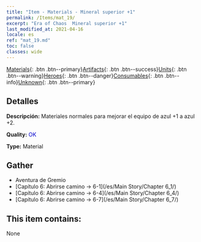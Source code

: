 ```yaml
---
title: "Item - Materials - Mineral superior +1"
permalink: /Items/mat_19/
excerpt: "Era of Chaos  Mineral superior +1"
last_modified_at: 2021-04-16
locale: es
ref: "mat_19.md"
toc: false
classes: wide
---
```

 [Materials](/es/Items/){: .btn .btn--primary}[Artifacts](/es/Items/Artifacts/){: .btn .btn--success}[Units](/es/Items/Units/){: .btn .btn--warning}[Heroes](/es/Items/Heroes/){: .btn .btn--danger}[Consumables](/es/Items/Consumables/){: .btn .btn--info}[Unknown](/es/Items/Unknown/){: .btn .btn--primary}

## Detalles
 **Descripción:** Materiales normales para mejorar el equipo de azul +1 a azul +2.

 **Quality:** <span style="color: #0000CD">OK</span>

 **Type:** Material

## Gather

*    Aventura de Gremio 
*    [Capítulo 6: Abrirse camino -> 6-1](/es/Main Story/Chapter 6_1/) 
*    [Capítulo 6: Abrirse camino -> 6-4](/es/Main Story/Chapter 6_4/) 
*    [Capítulo 6: Abrirse camino -> 6-7](/es/Main Story/Chapter 6_7/) 

## This item contains:

  None

